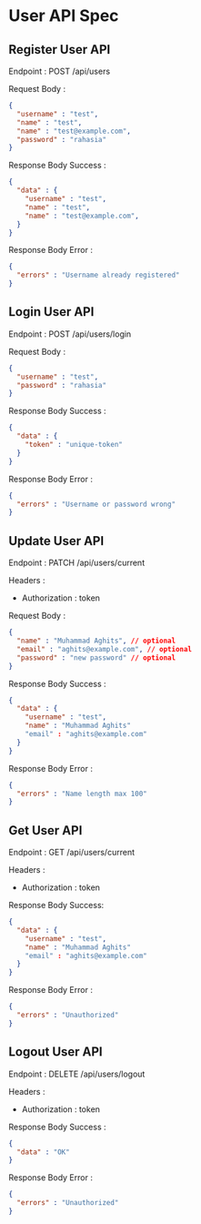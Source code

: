 # User API Spec

## Register User API

Endpoint :  POST /api/users 

Request Body :

```json
{
  "username" : "test",
  "name" : "test",
  "name" : "test@example.com",
  "password" : "rahasia"
}
```

Response Body Success :

```json
{
  "data" : {
    "username" : "test",
    "name" : "test",
    "name" : "test@example.com",
  }
}
```

Response Body Error : 

```json
{
  "errors" : "Username already registered"
}
```

## Login User API

Endpoint : POST /api/users/login

Request Body :

```json
{
  "username" : "test",
  "password" : "rahasia"
}
```

Response Body Success : 

```json
{
  "data" : {
    "token" : "unique-token"
  }
}
```

Response Body Error :

```json
{
  "errors" : "Username or password wrong"
}
```

## Update User API

Endpoint : PATCH /api/users/current

Headers :
- Authorization : token 

Request Body :

```json
{
  "name" : "Muhammad Aghits", // optional
  "email" : "aghits@example.com", // optional
  "password" : "new password" // optional
}
```

Response Body Success : 

```json
{
  "data" : {
    "username" : "test",
    "name" : "Muhammad Aghits"
    "email" : "aghits@example.com"
  }
}
```

Response Body Error : 

```json
{
  "errors" : "Name length max 100"
}
```

## Get User API

Endpoint : GET /api/users/current

Headers :
- Authorization : token

Response Body Success:

```json
{
  "data" : {
    "username" : "test",
    "name" : "Muhammad Aghits"
    "email" : "aghits@example.com"
  }
}
```

Response Body Error : 

```json
{
  "errors" : "Unauthorized"
}
```

## Logout User API

Endpoint : DELETE /api/users/logout

Headers :
- Authorization : token

Response Body Success : 

```json
{
  "data" : "OK"
}
```

Response Body Error : 

```json
{
  "errors" : "Unauthorized"
}
```
